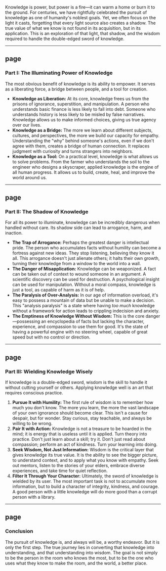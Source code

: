 Knowledge is power, but power is a fire—it can warm a home or burn it to the ground. For centuries, we have rightfully celebrated the pursuit of knowledge as one of humanity's noblest goals. Yet, we often focus on the light it casts, forgetting that every light source also creates a shadow. The true value of what we know is not found in its acquisition, but in its application. This is an exploration of that light, that shadow, and the wisdom required to handle the double-edged sword of knowledge.

---
page
---

### Part I: The Illuminating Power of Knowledge

The most obvious benefit of knowledge is its ability to empower. It serves as a liberating force, a bridge between people, and a tool for creation.

* **Knowledge as Liberation:** At its core, knowledge frees us from the prisons of ignorance, superstition, and manipulation. A person who understands basic finance is less likely to fall into debt. Someone who understands history is less likely to be misled by false narratives. Knowledge allows us to make informed choices, giving us true agency over our lives.
* **Knowledge as a Bridge:** The more we learn about different subjects, cultures, and perspectives, the more we build our capacity for empathy. Understanding the "why" behind someone's actions, even if we don't agree with them, creates a bridge of human connection. It replaces judgment with curiosity and turns strangers into neighbors.
* **Knowledge as a Tool:** On a practical level, knowledge is what allows us to solve problems. From the farmer who understands the soil to the engineer who designs a skyscraper, applied knowledge is the engine of all human progress. It allows us to build, create, heal, and improve the world around us.

---
page
---

### Part II: The Shadow of Knowledge

For all its power to illuminate, knowledge can be incredibly dangerous when handled without care. Its shadow side can lead to arrogance, harm, and inaction.

* **The Trap of Arrogance:** Perhaps the greatest danger is intellectual pride. The person who accumulates facts without humility can become a fortress against new ideas. They stop listening, believing they know it all. This arrogance doesn't just alienate others; it halts their own growth, turning their knowledge from a window to the world into a wall.
* **The Danger of Misapplication:** Knowledge can be weaponized. A fact can be taken out of context to wound someone in an argument. A scientific discovery can be used for destruction. A psychological insight can be used for manipulation. Without a moral compass, knowledge is just a tool, as capable of harm as it is of help.
* **The Paralysis of Over-Analysis:** In our age of information overload, it's easy to possess a mountain of data but be unable to make a decision. This "analysis paralysis" is a state where having *too much* knowledge without a framework for action leads to crippling indecision and anxiety.
* **The Emptiness of Knowledge Without Wisdom:** This is the core danger—possessing an encyclopedia of facts but lacking the character, experience, and compassion to use them for good. It's the state of having a powerful engine with no steering wheel, capable of great speed but with no control or direction.

---
page
---

### Part III: Wielding Knowledge Wisely

If knowledge is a double-edged sword, wisdom is the skill to handle it without cutting yourself or others. Applying knowledge well is an art that requires conscious practice.

1.  **Pursue It with Humility:** The first rule of wisdom is to remember how much you don't know. The more you learn, the more the vast landscape of your own ignorance should become clear. This isn't a cause for despair, but for wonder. Stay curious, stay teachable, and always be willing to be wrong.
2.  **Pair It with Action:** Knowledge is not a treasure to be hoarded in the mind; it is energy that is useless until it is applied. Turn theory into practice. Don't just learn about a skill; try it. Don't just read about compassion; perform an act of kindness. Turn your learning into doing.
3.  **Seek Wisdom, Not Just Information:** Wisdom is the critical layer that gives knowledge its true value. It is the ability to see the bigger picture, to understand context, and to apply what you know with empathy. Seek out mentors, listen to the stories of your elders, embrace diverse experiences, and take time for quiet reflection.
4.  **Filter It Through Your Character:** Ultimately, the sword of knowledge is wielded by its user. The most important task is not to accumulate more information, but to build a character of integrity, kindness, and courage. A good person with a little knowledge will do more good than a corrupt person with a library.

---
page
---

### Conclusion

The pursuit of knowledge is, and always will be, a worthy endeavor. But it is only the first step. The true journey lies in converting that knowledge into understanding, and that understanding into wisdom. The goal is not simply to be the person in the room who knows the most, but to be the one who uses what they know to make the room, and the world, a better place.
